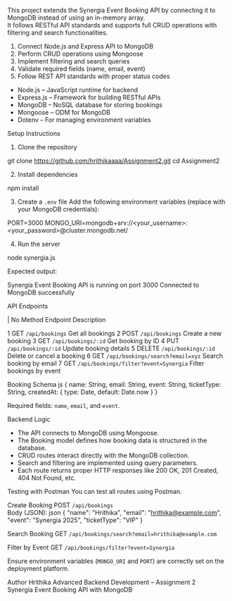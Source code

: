 This project extends the Synergia Event Booking API by connecting it to MongoDB instead of using an in-memory array.  
It follows RESTful API standards and supports full CRUD operations with filtering and search functionalities.


1. Connect Node.js and Express API to MongoDB  
2. Perform CRUD operations using Mongoose  
3. Implement filtering and search queries  
4. Validate required fields (name, email, event)  
5. Follow REST API standards with proper status codes  


- Node.js – JavaScript runtime for backend  
- Express.js – Framework for building RESTful APIs  
- MongoDB – NoSQL database for storing bookings  
- Mongoose – ODM for MongoDB  
- Dotenv – For managing environment variables  



 Setup Instructions

 1. Clone the repository

git clone https://github.com/hrithikaaaa/Assignment2.git
cd Assignment2


 2. Install dependencies

npm install


 3. Create a `.env` file
Add the following environment variables (replace with your MongoDB credentials):

PORT=3000
MONGO_URI=mongodb+srv://<your_username>:<your_password>@cluster.mongodb.net/


 4. Run the server

node synergia.js


Expected output:

Synergia Event Booking API is running on port 3000
Connected to MongoDB successfully


 API Endpoints

| No  Method  Endpoint  Description 

 1  GET  `/api/bookings`  Get all bookings 
 2  POST  `/api/bookings`  Create a new booking 
 3  GET  `/api/bookings/:id` Get booking by ID 
 4  PUT  `/api/bookings/:id`  Update booking details 
 5  DELETE  `/api/bookings/:id`  Delete or cancel a booking 
 6  GET  `/api/bookings/search?email=xyz`  Search booking by email 
 7  GET  `/api/bookings/filter?event=Synergia`  Filter bookings by event 


 Booking Schema
js
{
  name: String,
  email: String,
  event: String,
  ticketType: String,
  createdAt: { type: Date, default: Date.now }
}


Required fields: `name`, `email`, and `event`.



 Backend Logic
- The API connects to MongoDB using Mongoose.
- The Booking model defines how booking data is structured in the database.
- CRUD routes interact directly with the MongoDB collection.
- Search and filtering are implemented using query parameters.
- Each route returns proper HTTP responses like 200 OK, 201 Created, 404 Not Found, etc.



 Testing with Postman
You can test all routes using Postman.

 Create Booking
POST `/api/bookings`  
Body (JSON):
json
{
  "name": "Hrithika",
  "email": "hrithika@example.com",
  "event": "Synergia 2025",
  "ticketType": "VIP"
}


 Search Booking
GET `/api/bookings/search?email=hrithika@example.com`

 Filter by Event
GET `/api/bookings/filter?event=Synergia`


 

Ensure environment variables (`MONGO_URI` and `PORT`) are correctly set on the deployment platform.



 Author
Hrithika 
Advanced Backend Development – Assignment 2  
Synergia Event Booking API with MongoDB
